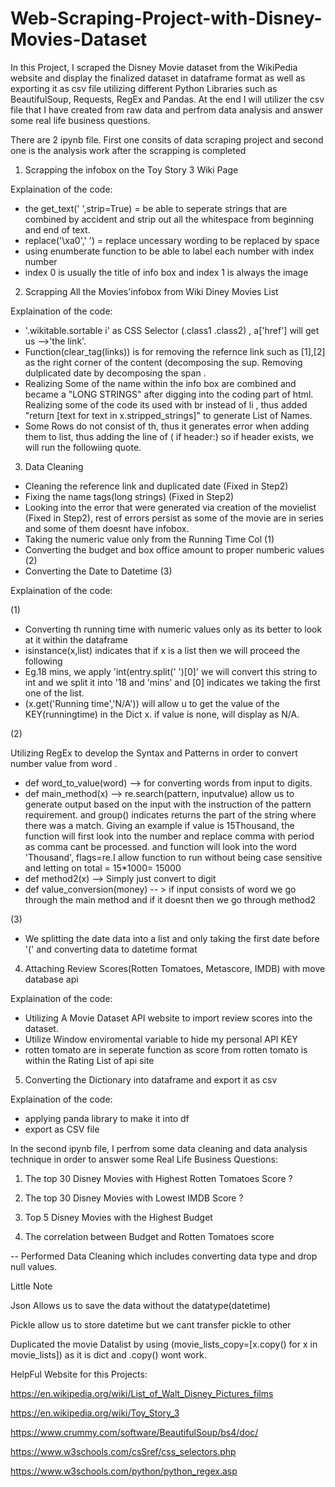 # Web-Scraping-Project-with-Disney-Movies-Dataset

In this Project, I scraped the Disney Movie dataset from the WikiPedia website and display the finalized dataset in dataframe format as well as exporting it as csv file utilizing different Python Libraries such as BeautifulSoup, Requests, RegEx and Pandas. At the end I will utilizer the csv file that I have created from raw data and perfrom data analysis and answer some real life business questions.

There are 2 ipynb file. First one consits of data scraping project and second one is the analysis work after the scrapping is completed

1. Scrapping the infobox on the Toy Story 3  Wiki Page

Explaination of the code:
- the get_text(' ',strip=True) =  be able to seperate strings that are combined by accident and strip out all the whitespace from beginning and end of text. 
- replace('\xa0',' ') = replace uncessary wording to be replaced by space 
- using enumberate function to be able to label each number with index number 
- index 0 is usually the title of info box and index 1 is always the image

2. Scrapping All the Movies'infobox from Wiki Diney Movies List

Explaination of the code:
- '.wikitable.sortable i' as CSS Selector (.class1 .class2) , a['href'] will get us -->'the link'.  
- Function(clear_tag(links)) is for removing the refernce link such as [1],[2] as the right corner of the content (decomposing the sup. Removing dulplicated date by decomposing the  span .  
- Realizing Some of the name within the info box are combined and became a "LONG STRINGS" after digging into the coding part of html. Realizing some of the code its used with  br  instead of li , thus added "return [text for text in x.stripped_strings]" to generate List of Names.  
-  Some Rows do not consist of th, thus it generates error when adding them to list, thus adding the line of ( if header:) so if header exists, we will run the followiing quote.

3. Data Cleaning

- Cleaning the reference link and duplicated date (Fixed in Step2)
- Fixing the name tags(long strings) (Fixed in Step2)
- Looking into the error that were generated via creation of the movielist (Fixed in Step2), rest of errors persist as some of the movie are in series and some of them doesnt have infobox.
- Taking the numeric value only from the Running Time Col (1)
- Converting the budget and box office amount to proper numberic values  (2)
- Converting the Date to Datetime (3)

Explaination of the code:

(1)
- Converting th running time with numeric values only as its better to look at it within the dataframe
- isinstance(x,list) indicates that if x is a list then we will proceed the following
- Eg.18 mins, we apply 'int(entry.split(' ')[0]' we will convert this string to int and we split it into '18 and  'mins' and [0] indicates we taking the first one of the list.
- (x.get('Running time','N/A')) will allow u to get the value of the KEY(runningtime) in the Dict x. if value is none, will display as N/A.

(2)

Utilizing RegEx to develop the Syntax and Patterns in order to convert number value from word .

- def word_to_value(word) --> for converting words from input to digits.
- def main_method(x) --> re.search(pattern, inputvalue) allow us to generate output based on the input with the instruction of the pattern requirement. and group() indicates returns the part of the string where there was a match. Giving an example if value is 15Thousand, the function will first look into the number  and replace comma with period as comma cant be processed. and function will look into the word 'Thousand', flags=re.I allow function to run without being case sensitive and letting on total = 15*1000= 15000
- def method2(x) --> Simply just convert to digit
- def value_conversion(money)  -- > if input consists of word we go through the main method and if it doesnt then we go through method2


(3)

- We splitting the date data into a list and only taking the first date before '(' and converting data to datetime format 


4. Attaching Review Scores(Rotten Tomatoes, Metascore, IMDB) with move database api

Explaination of the code:

- Utilizing A Movie Dataset API website to import review scores into the dataset.
- Utilize Window enviromental variable to hide my personal API KEY
- rotten tomato are in seperate function as score from rotten tomato is within the Rating List of api site



5. Converting the Dictionary into dataframe and export it as csv

Explaination of the code:

- applying panda library to make it into df
- export as CSV file



In the second ipynb file, I perfrom some data cleaning and data analysis technique in order to answer some Real Life Business Questions:

1. The top 30 Disney Movies with Highest Rotten Tomatoes Score ?

2. The top 30 Disney Movies with Lowest IMDB Score ?

3. Top 5 Disney Movies with the Highest Budget

4. The correlation between Budget and Rotten Tomatoes score

-- Performed Data Cleaning which includes converting data type and drop null values.

Little Note

Json Allows us to save the data without the datatype(datetime) 

Pickle allow us to store datetime but we cant transfer pickle to other

Duplicated the movie Datalist by using (movie_lists_copy=[x.copy() for x in movie_lists]) as it is dict and .copy() wont work.

HelpFul Website for this Projects:

https://en.wikipedia.org/wiki/List_of_Walt_Disney_Pictures_films

https://en.wikipedia.org/wiki/Toy_Story_3

https://www.crummy.com/software/BeautifulSoup/bs4/doc/

https://www.w3schools.com/csSref/css_selectors.php

https://www.w3schools.com/python/python_regex.asp


